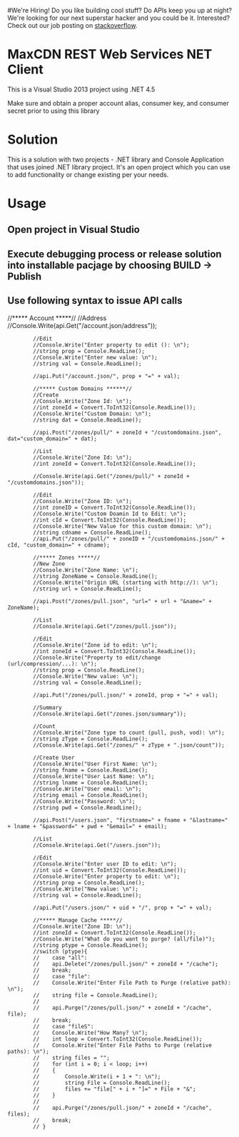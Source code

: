 #We're Hiring!
Do you like building cool stuff?  Do APIs keep you up at night? We're looking for our next superstar hacker and you could be it. Interested? Check out our job posting on [stackoverflow](http://careers.stackoverflow.com/jobs/52171/obsessive-compulsive-full-web-stack-engineer-maxcdn?a=11CW0Jx0A&searchTerm=maxcdn).

# MaxCDN REST Web Services NET Client

This is a Visual Studio 2013 project using .NET 4.5 

Make sure and obtain a proper account alias, consumer key, and consumer secret prior to using this library

# Solution
This is a solution with two projects - .NET library and Console Application that uses joined .NET library project. It's an open project which you can use to add functionality or change existing per your needs. 

# Usage

## Open project in Visual Studio
## Execute debugging process or release solution into installable pacjage by choosing BUILD -> Publish 
## Use following syntax to issue API calls

//***** Account *****//
            //Address
            //Console.Write(api.Get("/account.json/address"));

            //Edit
            //Console.Write("Enter property to edit (): \n");
            //string prop = Console.ReadLine();
            //Console.Write("Enter new value: \n");
            //string val = Console.ReadLine();

            //api.Put("/account.json/", prop + "=" + val);

            //***** Custom Domains ******//
            //Create
            //Console.Write("Zone Id: \n");
            //int zoneId = Convert.ToInt32(Console.ReadLine());
            //Console.Write("Custom Domain: \n");
            //string dat = Console.ReadLine();
            
            //api.Post("/zones/pull/" + zoneId + "/customdomains.json", dat="custom_domain=" + dat);
            
            //List
            //Console.Write("Zone Id: \n");
            //int zoneId = Convert.ToInt32(Console.ReadLine());

            //Console.Write(api.Get("/zones/pull/" + zoneId + "/customdomains.json"));
            
            //Edit
            //Console.Write("Zone ID: \n");
            //int zoneID = Convert.ToInt32(Console.ReadLine());
            //Console.Write("Custom Doamin Id to Edit: \n");
            //int cId = Convert.ToInt32(Console.ReadLine());
            //Console.Write("New Value for this custom domain: \n");
            //string cdname = Console.ReadLine();
            //api.Put("/zones/pull/" + zoneID + "/customdomains.json/" + cId, "custom_domain=" + cdname);

            //***** Zones *****//
            //New Zone
            //Console.Write("Zone Name: \n");
            //string ZoneName = Console.ReadLine();
            //Console.Write("Origin URL (starting with http://): \n");
            //string url = Console.ReadLine();

            //api.Post("/zones/pull.json", "url=" + url + "&name=" + ZoneName);

            //List
            //Console.Write(api.Get("/zones/pull.json"));

            //Edit
            //Console.Write("Zone id to edit: \n");
            //int zoneId = Convert.ToInt32(Console.ReadLine());
            //Console.Write("Property to edit/change (url/compression/...): \n");
            //string prop = Console.ReadLine();
            //Console.Write("New value: \n");
            //string val = Console.ReadLine();

            //api.Put("/zones/pull.json/" + zoneId, prop + "=" + val);

            //Summary
            //Console.Write(api.Get("/zones.json/summary"));

            //Count
            //Console.Write("Zone type to count (pull, push, vod): \n");
            //string zType = Console.ReadLine();
            //Console.Write(api.Get("/zones/" + zType + ".json/count"));
            
            //Create User
            //Console.Write("User First Name: \n");
            //string fname = Console.ReadLine();
            //Console.Write("User Last Name: \n");
            //string lname = Console.ReadLine();
            //Console.Write("User email: \n");
            //string email = Console.ReadLine();
            //Console.Write("Password: \n");
            //string pwd = Console.ReadLine();

            //api.Post("/users.json", "firstname=" + fname + "&lastname=" + lname + "&password=" + pwd + "&email=" + email);

            //List
            //Console.Write(api.Get("/users.json"));

            //Edit
            //Console.Write("Enter user ID to edit: \n");
            //int uid = Convert.ToInt32(Console.ReadLine());
            //Console.Write("Enter property to edit: \n");
            //string prop = Console.ReadLine();
            //Console.Write("New value: \n");
            //string val = Console.ReadLine();

            //api.Put("/users.json/" + uid + "/", prop + "=" + val);

            //***** Manage Cache *****//
            //Console.Write("Zone ID: \n");
            //int zoneId = Convert.ToInt32(Console.ReadLine());
            //Console.Write("What do you want to purge? (all/file)");
            //string ptype = Console.ReadLine();
            //switch (ptype){
            //    case "all":
            //    api.Delete("/zones/pull.json/" + zoneId + "/cache");
            //    break;
            //    case "file":
            //    Console.Write("Enter File Path to Purge (relative path): \n");
            //    string file = Console.ReadLine();
            //    
            //    api.Purge("/zones/pull.json/" + zoneId + "/cache", file);
            //    break;
            //    case "fileS":
            //    Console.Write("How Many? \n");
            //    int loop = Convert.ToInt32(Console.ReadLine());
            //    Console.Write("Enter File Paths to Purge (relative paths): \n");
            //    string files = "";
            //    for (int i = 0; i < loop; i++)
            //    {
            //        Console.Write(i + 1 + ": \n");
            //        string File = Console.ReadLine();
            //        files += "file[" + i + "]=" + File + "&";
            //    }
            //    
            //    api.Purge("/zones/pull.json/" + zoneId + "/cache", files);
            //    break;
            // }
 
